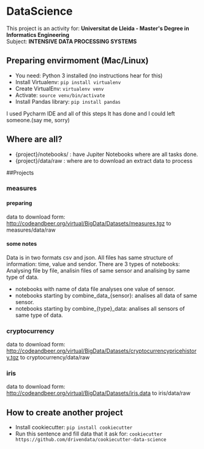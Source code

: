 # DataScience
This project is an activity for: **Universitat de Lleida -  Master's Degree in Informatics Engineering**<br>
Subject: **INTENSIVE DATA PROCESSING SYSTEMS**

## Preparing envirmoment (Mac/Linux)
- You need: Python 3 installed (no instructions hear for this)
- Install Virtualenv: ```pip install virtualenv```
- Create VirtualEnv: ```virtualenv venv```
- Activate: ```source venv/bin/activate```
- Install Pandas library: ```pip install pandas```

I used Pycharm IDE and all of this steps It has done and I could left someone.(say me, sorry)

## Where are all?
- {project}/notebooks/ : have Jupiter Notebooks where are all tasks done.
- {project}/data/raw : where are to download an extract data to process

##Projects
### measures
#### preparing
data to download form:  http://codeandbeer.org/virtual/BigData/Datasets/measures.tgz to measures/data/raw
#### some notes
Data is in two formats csv and json.
All files has same structure of information: time, value and sendor.
There are 3 types of notebooks: Analysing file by file, analisin files of same sensor and analising by same type of data.
- notebooks with name of data file analyses one value of sensor.
- notebooks starting by combine_data_{sensor}:   analises all data of same sensor.
- notebooks starting by combine_{type}_data: analises all sensors of same type of data.

### cryptocurrency
data to download form:  http://codeandbeer.org/virtual/BigData/Datasets/cryptocurrencypricehistory.tgz to cryptocurrency/data/raw 

### iris
data to download form:  http://codeandbeer.org/virtual/BigData/Datasets/iris.data to iris/data/raw

## How to create another project
- Install cookiecutter: ```pip install cookiecutter```
- Run this sentence and fill data that it ask for: ```cookiecutter https://github.com/drivendata/cookiecutter-data-science```